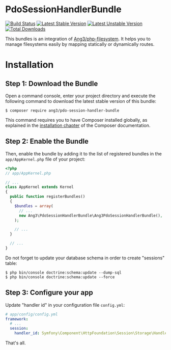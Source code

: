 PdoSessionHandlerBundle
==============================

[![Build Status](https://travis-ci.org/Ang3/PdoSessionHandlerBundle.svg?branch=master)](https://travis-ci.org/Ang3/PdoSessionHandlerBundle) [![Latest Stable Version](https://poser.pugx.org/ang3/pdo-session-handler-bundle/v/stable)](https://packagist.org/packages/ang3/pdo-session-handler-bundle) [![Latest Unstable Version](https://poser.pugx.org/ang3/pdo-session-handler-bundle/v/unstable)](https://packagist.org/packages/ang3/pdo-session-handler-bundle) [![Total Downloads](https://poser.pugx.org/ang3/pdo-session-handler-bundle/downloads)](https://packagist.org/packages/ang3/pdo-session-handler-bundle)

This bundles is an integration of [Ang3/php-filesystem](https://github.com/Ang3/php-filesystem). It helps you to manage filesystems easily by mapping statically or dynamically routes.

Installation
============

Step 1: Download the Bundle
---------------------------

Open a command console, enter your project directory and execute the
following command to download the latest stable version of this bundle:

```console
$ composer require ang3/pdo-session-handler-bundle
```

This command requires you to have Composer installed globally, as explained
in the [installation chapter](https://getcomposer.org/doc/00-intro.md)
of the Composer documentation.

Step 2: Enable the Bundle
-------------------------

Then, enable the bundle by adding it to the list of registered bundles
in the `app/AppKernel.php` file of your project:

```php
<?php
// app/AppKernel.php

// ...
class AppKernel extends Kernel
{
  public function registerBundles()
  {
    $bundles = array(
      // ...
      new Ang3\PdoSessionHandlerBundle\Ang3PdoSessionHandlerBundle(),
    );

    // ...
  }

  // ...
}
```

Do not forget to update your database schema in order to create "sessions" table:

```console
$ php bin/console doctrine:schema:update --dump-sql
$ php bin/console doctrine:schema:update --force
```

Step 3: Configure your app
-------------------------

Update "handler id" in your configuration file ```config.yml```:

```yaml
# app/config/config.yml
framework:
  # ...
  session:
    handler_id: Symfony\Component\HttpFoundation\Session\Storage\Handler\PdoSessionHandler
```

That's all.